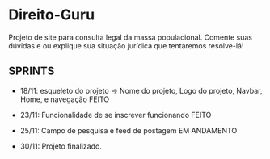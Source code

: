 # Direito-Guru
Projeto de site para consulta legal da massa populacional. Comente suas dúvidas e ou explique sua situação jurídica que tentaremos resolve-lá!

## SPRINTS 

- 18/11: esqueleto do projeto -> Nome do projeto, Logo do projeto, Navbar, Home, e navegação FEITO

- 23/11: Funcionalidade de se inscrever funcionando FEITO

- 25/11: Campo de pesquisa e feed de postagem EM ANDAMENTO

- 30/11: Projeto finalizado. 
